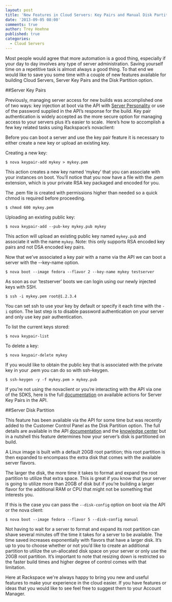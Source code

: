 ```yaml
---
layout: post
title: 'New Features in Cloud Servers: Key Pairs and Manual Disk Partitioning'
date: '2013-09-05 08:00'
comments: true
author: Trey Hoehne
published: true
categories:
  - Cloud Servers
---
```

Most people would agree that more automation is a good thing, especially
if your day to day involves any type of server administration. Saving
yourself time on a repetitive task is almost always a good thing. To
that end we would like to save you some time with a couple of new features
available for building Cloud Servers, Server Key Pairs and the Disk
Partition option. <!-- more -->

##Server Key Pairs

Previously, managing server access for new builds was accomplished one
of two ways: key injection at boot via the API with [Server Personality][1]
or use of the password supplied in the API’s response for the build. Key
pair authentication is widely accepted as the more secure option for
managing access to your servers plus it’s easier to scale.  Here’s how
to accomplish a few key related tasks using Rackspace’s novaclient:

Before you can boot a server and use the key pair feature it is
necessary to either create a new key or upload an existing key.

Creating a new key:

`$ nova keypair-add mykey > mykey.pem`

This action creates a new key named ‘mykey’ that you can associate with
your instances on boot. You’ll notice that you now have a file with the
.pem extension, which is your private RSA key packaged and encoded for
you.

The .pem file is created with permissions higher than needed so a quick
chmod is required before proceeding.

`$ chmod 600 mykey.pem`

Uploading an existing public key:

`$ nova keypair-add --pub-key mykey.pub mykey`

This action will upload an existing public key named `mykey.pub` and
associate it with the name `mykey`. Note: this only supports RSA encoded
key pairs and not DSA encoded key pairs.

Now that we’ve associated a key pair with a name via the API we can boot
a server with the --key-name option.

`$ nova boot --image fedora --flavor 2 --key-name mykey testserver`

As soon as our ‘testserver’ boots we can login using our newly injected
keys with SSH.

`$ ssh -i mykey.pem root@1.2.3.4`

You can set ssh to use your key by default or specify it each time with
the `-i` option. The last step is to disable password authentication on
your server and only use key pair authentication.

To list the current keys stored:

`$ nova keypair-list`

To delete a key:

`$ nova keypair-delete mykey`

If you would like to obtain the public key that is associated with the
private key in your .pem you can do so with ssh-keygen.

`$ ssh-keygen -y -f mykey.pem > mykey.pub`

If you’re not using the novaclient or you’re interacting with the API
via one of the SDKS, here is the full [documentation][2] on available actions
for Server Key Pairs in the API.

##Server Disk Partition

This feature has been available via the API for some time but was
recently added to the Customer Control Panel as the Disk Partition
option. The full details are available in the API [documentation][3] and the
[knowledge center][4] but in a nutshell this feature determines how your
server’s disk is partitioned on build.

A Linux image is built with a default 20GB root partition; this root
partition is then expanded to encompass the extra disk that comes with
the available server flavors. 

The larger the disk, the more time it takes to format and expand the
root partition to utilize that extra space. This is great if you know
that your server is going to utilize more than 20GB of disk but if
you’re building a larger flavor for the additional RAM or CPU that might
not be something that interests you.

If this is the case you can pass the `--disk-config` option on boot
via the API or the nova client:

`$ nova boot --image fedora --flavor 5 --disk-config manual`

Not having to wait for a server to format and expand its root partition
can shave several minutes off the time it takes for a server to be
available. The time saved increases exponentially with flavors that have
a larger disk. It’s up to you to choose whether or not you’d like to
create an additional partition to utilize the un-allocated disk space on
your server or only use the 20GB root partition. It’s important to note
that resizing down is restricted so the faster build times and higher
degree of control comes with that limitation.

Here at Rackspace we're always happy to bring you new and useful features to make your experience in the cloud easier. If you have features or ideas that you would like to see feel free to suggest them to your Account Manager.

[1]: http://docs.rackspace.com/servers/api/v2/cs-devguide/content/Server_Personality-d1e2543.html
[2]: http://docs.rackspace.com/servers/api/v2/cs-devguide/content/ServersKeyPairs-d1e2545.html
[3]: http://docs.rackspace.com/servers/api/v2/cs-devguide/content/ch_extensions.html#diskconfig_attribute
[4]: http://www.rackspace.com/knowledge_center/article/understanding-and-using-automatic-and-manual-disk-partitioning-in-the-rackspace-cloud
